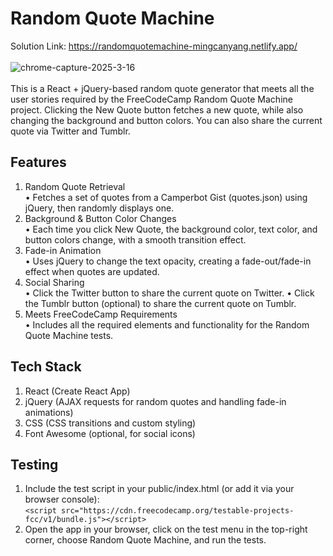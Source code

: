 # Random Quote Machine
Solution Link: https://randomquotemachine-mingcanyang.netlify.app/ <br /><br />
![chrome-capture-2025-3-16](https://github.com/user-attachments/assets/62562803-9dfa-46e3-85a5-c5ef08409491)<br /><br />
This is a React + jQuery-based random quote generator that meets all the user stories required by the FreeCodeCamp Random Quote Machine project. Clicking the New Quote button fetches a new quote, while also changing the background and button colors. You can also share the current quote via Twitter and Tumblr.

## Features
1.	Random Quote Retrieval<br />
	•	Fetches a set of quotes from a Camperbot Gist (quotes.json) using jQuery, then randomly displays one.
2.	Background & Button Color Changes<br />
	•	Each time you click New Quote, the background color, text color, and button colors change, with a smooth transition effect.
3.	Fade-in Animation<br />
	•	Uses jQuery to change the text opacity, creating a fade-out/fade-in effect when quotes are updated.
4.	Social Sharing<br />
	•	Click the Twitter button to share the current quote on Twitter.
	•	Click the Tumblr button (optional) to share the current quote on Tumblr.
5.	Meets FreeCodeCamp Requirements<br />
	•	Includes all the required elements and functionality for the Random Quote Machine tests.

## Tech Stack
1.	React (Create React App)
2.	jQuery (AJAX requests for random quotes and handling fade-in animations)
3.	CSS (CSS transitions and custom styling)
4.	Font Awesome (optional, for social icons)

## Testing
1.	Include the test script in your public/index.html (or add it via your browser console):<br />
`<script src="https://cdn.freecodecamp.org/testable-projects-fcc/v1/bundle.js"></script>`  
2.	Open the app in your browser, click on the test menu in the top-right corner, choose Random Quote Machine, and run the tests.
